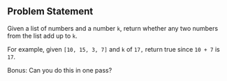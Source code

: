 ## Problem Statement

Given a list of numbers and a number `k`, return whether any two numbers from the list add up to `k`.

For example, given `[10, 15, 3, 7]` and `k` of `17,` return true since `10 + 7` is `17`.

Bonus: Can you do this in one pass?